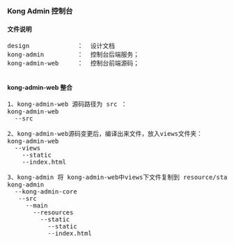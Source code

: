### Kong Admin 控制台

#### 文件说明
<pre>
design             ：  设计文档
kong-admin         ：  控制台后端服务；
kong-admin-web     ：  控制台前端源码；

</pre>

#### kong-admin-web 整合
<pre>
1、kong-admin-web 源码路径为 src ：
kong-admin-web
  --src

2、kong-admin-web源码变更后，编译出来文件，放入views文件夹：
kong-admin-web
  --views
    --static
    --index.html

3、kong-admin 将 kong-admin-web中views下文件复制到 resource/static下即可：
kong-admin
  --kong-admin-core
   --src
     --main
       --resources
         --static
           --static
           --index.html

</pre>











